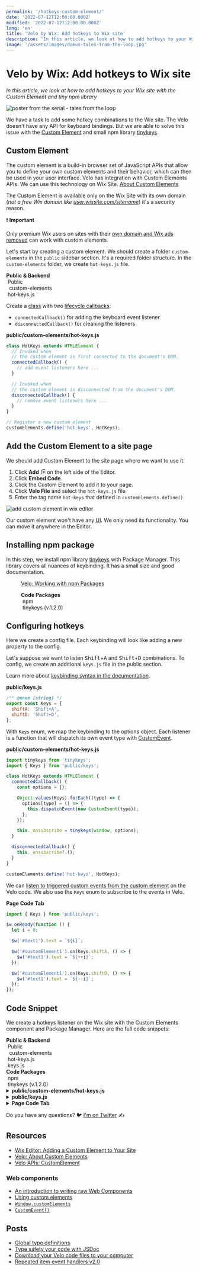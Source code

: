 ```yaml
---
permalink: '/hotkeys-custom-element/'
date: '2022-07-12T12:00:00.000Z'
modified: '2022-07-12T12:00:00.000Z'
lang: 'en'
title: 'Velo by Wix: Add hotkeys to Wix site'
description: 'In this article, we look at how to add hotkeys to your Wix site with the Custom Element and tiny npm library'
image: '/assets/images/domus-tales-from-the-loop.jpg'
---
```


# Velo by Wix: Add hotkeys to Wix site

*In this article, we look at how to add hotkeys to your Wix site with the Custom Element and tiny npm library*

![poster from the serial - tales from the loop](/assets/images/domus-tales-from-the-loop.jpg)

We have a task to add some hotkey combinations to the Wix site. The Velo doesn't have any API for keyboard bindings. But we are able to solve this issue with the [Custom Element](https://www.wix.com/velo/reference/$w/customelement) and small npm library [tinykeys](https://github.com/jamiebuilds/tinykeys).

## Custom Element

The custom element is a build-in browser set of JavaScript APIs that allow you to define your own custom elements and their behavior, which can then be used in your user interface. Velo has integration with Custom Elements APIs. We can use this technology on Wix Site. [About Custom Elements](https://dev.wix.com/docs/develop-websites/articles/wix-editor-elements/custom-elements/about-custom-elements)

The Custom Element is available only on the Wix Site with its own domain (*not a free Wix domain like [user.wixsite.com/sitename](https://shoonia.wixsite.com/blog)*) it's a security reason.

<aside>

❗ **Important**

Only premium Wix users on sites with their [own domain and Wix ads removed](https://manage.wix.com/account/domains) can work with custom elements.
</aside>

Let's start by creating a custom element. We should create a folder `custom-elements` in the `public` sidebar section. It's a required folder structure. In the `custom-elements` folder, we create `hot-keys.js` file.

<div class="filetree" role="img" aria-label="velo sidebar">
  <div class="filetree_tab filetree_row">
    <strong>Public & Backend</strong>
  </div>
  <div class="filetree_title filetree_row">
    <img src="/assets/images/i/open.svg" alt=""/>
    Public
  </div>
  <div class="filetree_tab">
    <div class="filetree_row">
      <img src="/assets/images/i/open.svg" alt=""/>
      <img src="/assets/images/i/folder.svg" alt=""/>
      custom-elements
    </div>
    <div class="filetree_tab filetree_row">
      <img src="/assets/images/i/js.svg" alt=""/>
      hot-keys.js
    </div>
  </div>
</div>

Create a [class](https://developer.mozilla.org/en-US/docs/Web/JavaScript/Reference/Statements/class) with two [lifecycle callbacks](https://developer.mozilla.org/en-US/docs/Web/Web_Components/Using_custom_elements#using_the_lifecycle_callbacks):

- `connectedCallback()` for adding the keyboard event listener
- `disconnectedCallback()` for cleaning the listeners

**public/custom-elements/hot-keys.js**

```js
class HotKeys extends HTMLElement {
  // Invoked when
  // the custom element is first connected to the document's DOM.
  connectedCallback() {
    // add event listeners here ...
  }

  // Invoked when
  // the custom element is disconnected from the document's DOM.
  disconnectedCallback() {
    // remove event listeners here ...
  }
}

// Register a new custom element
customElements.define('hot-keys', HotKeys);
```

## Add the Custom Element to a site page

We should add Custom Element to the site page where we want to use it.

1. Click **Add** <svg width="1em" height="1em"><path d="M9.5 1A7.5 7.5 0 0 1 17 8.5 7.5 7.5 0 0 1 9.5 16 7.5 7.5 0 0 1 2 8.5 7.5 7.5 0 0 1 9.5 1zm0 1A6.508 6.508 0 0 0 3 8.5C3 12.084 5.916 15 9.5 15S16 12.084 16 8.5 13.084 2 9.5 2zm.5 3v3h3v1h-3v3H9V9H6V8h3V5h1z"/></svg> on the left side of the Editor.
1. Click **Embed Code**.
1. Click the Custom Element to add it to your page.
1. Click **Velo File** and select the `hot-keys.js` file
1. Enter the tag name `hot-keys` that defined in `customElements.define()`

<img
  src="/assets/images/add-custom-element.jpg"
  alt="add custom element in wix editor"
  loading="lazy"
/>

Our custom element won't have any <abbr title="User interface">UI</abbr>. We only need its functionality. You can move it anywhere in the Editor.

## Installing npm package

In this step, we install npm library [tinykeys](https://github.com/jamiebuilds/tinykeys) with Package Manager. This library covers all nuances of keybinding. It has a small size and good documentation.

<figure>
  <figcaption>

  [Velo: Working with npm Packages](https://dev.wix.com/docs/develop-websites/articles/coding-with-velo/packages/working-with-npm-packages)
  </figcaption>
  <div class="filetree" role="img" aria-label="package manager sidebar">
    <div class="filetree_tab filetree_row">
      <strong>Code Packages</strong>
    </div>
    <div class="filetree_title filetree_row">
      <img src="/assets/images/i/open.svg" alt=""/>
      npm
    </div>
    <div class="filetree_tab filetree_row">
      <img src="/assets/images/i/npm.svg" alt=""/>
      tinykeys (v.1.2.0)
    </div>
  </div>
</figure>

## Configuring hotkeys

Here we create a config file. Each keybinding will look like adding a new property to the config.

Let's suppose we want to listen <span style="white-space:nowrap"><kbd>Shift</kbd>+<kbd>A</kbd></span> and <span style="white-space:nowrap"><kbd>Shift</kbd>+<kbd>D</kbd></span> combinations. To config, we create an additional `keys.js` file in the public section.

Learn more about [keybinding syntax in the documentation](https://github.com/jamiebuilds/tinykeys#keybinding-syntax).

**public/keys.js**

```js
/** @enum {string} */
export const Keys = {
  shiftA: 'Shift+A',
  shiftD: 'Shift+D',
};
```

With `Keys` enum, we map the keybinding to the options object. Each listener is a function that will dispatch its own event type with [CustomEvent](https://developer.mozilla.org/en-US/docs/Web/API/CustomEvent/CustomEvent).

**public/custom-elements/hot-keys.js**

```js
import tinykeys from 'tinykeys';
import { Keys } from 'public/keys';

class HotKeys extends HTMLElement {
  connectedCallback() {
    const options = {};

    Object.values(Keys).forEach((type) => {
      options[type] = () => {
        this.dispatchEvent(new CustomEvent(type));
      };
    });

    this._unsubscribe = tinykeys(window, options);
  }

  disconnectedCallback() {
    this._unsubscribe?.();
  }
}

customElements.define('hot-keys', HotKeys);
```

We can [listen to triggered custom events from the custom element](https://www.wix.com/velo/reference/$w/customelement/on) on the Velo code. We also use the `Keys` enum to subscribe to the events in Velo.

**Page Code Tab**

```js
import { Keys } from 'public/keys';

$w.onReady(function () {
  let i = 0;

  $w('#text1').text = `${i}`;

  $w('#customElement1').on(Keys.shiftA, () => {
    $w('#text1').text = `${++i}`;
  });

  $w('#customElement1').on(Keys.shiftD, () => {
    $w('#text1').text = `${--i}`;
  });
});
```

## Code Snippet

We create a hotkeys listener on the Wix site with the Custom Elements component and Package Manager. Here are the full code snippets:

<div class="filetree" role="img" aria-label="velo sidebar">
  <div class="filetree_tab filetree_row">
    <strong>Public & Backend</strong>
  </div>
  <div class="filetree_title filetree_row">
    <img src="/assets/images/i/open.svg" alt=""/>
    Public
  </div>
  <div class="filetree_tab">
    <div class="filetree_row">
      <img src="/assets/images/i/open.svg" alt=""/>
      <img src="/assets/images/i/folder.svg" alt=""/>
      custom-elements
    </div>
    <div class="filetree_tab filetree_row">
      <img src="/assets/images/i/js.svg" alt=""/>
      hot-keys.js
    </div>
  </div>
   <div class="filetree_tab filetree_row">
    <img src="/assets/images/i/js.svg" alt=""/>
    keys.js
  </div>
</div>
<div class="filetree" role="img" aria-label="package manager sidebar">
  <div class="filetree_tab filetree_row">
    <strong>Code Packages</strong>
  </div>
  <div class="filetree_title filetree_row">
    <img src="/assets/images/i/open.svg" alt=""/>
    npm
  </div>
  <div class="filetree_tab filetree_row">
    <img src="/assets/images/i/npm.svg" alt=""/>
    tinykeys (v.1.2.0)
  </div>
</div>
<details>
  <summary>
    <strong>public/custom-elements/hot-keys.js</strong>
  </summary>

```js
import tinykeys from 'tinykeys';
import { Keys } from 'public/keys';

class HotKeys extends HTMLElement {
  connectedCallback() {
    const options = {};

    Object.values(Keys).forEach((type) => {
      options[type] = () => {
        this.dispatchEvent(new CustomEvent(type));
      };
    });

    this._unsubscribe = tinykeys(window, options);
  }

  disconnectedCallback() {
    this._unsubscribe?.();
  }
}

customElements.define('hot-keys', HotKeys);
```
</details>
<details>
  <summary>
    <strong>public/keys.js</strong>
  </summary>

```js
/** @enum {string} */
export const Keys = {
  shiftA: 'Shift+A',
  shiftD: 'Shift+D',
};
```
</details>
<details>
  <summary>
    <strong>Page Code Tab</strong>
  </summary>

```js
import { Keys } from 'public/keys';

$w.onReady(function () {
  let i = 0;

  $w('#text1').text = `${i}`;

  $w('#customElement1').on(Keys.shiftA, () => {
    $w('#text1').text = `${++i}`;
  });

  $w('#customElement1').on(Keys.shiftD, () => {
    $w('#text1').text = `${--i}`;
  });
});
```
</details>

Do you have any questions? 🐦 [I'm on Twitter](https://x.com/_shoonia) ✍️

## Resources

- [Wix Editor: Adding a Custom Element to Your Site](https://support.wix.com/en/article/wix-editor-adding-a-custom-element-to-your-site#adding-the-custom-element)
- [Velo: About Custom Elements](https://dev.wix.com/docs/develop-websites/articles/wix-editor-elements/custom-elements/about-custom-elements)
- [Velo APIs: CustomElement](https://www.wix.com/velo/reference/$w/customelement)

### Web components

- [An introduction to writing raw Web Components](https://github.com/thepassle/webcomponents-from-zero-to-hero/tree/master/part-one)
- [Using custom elements](https://developer.mozilla.org/en-US/docs/Web/Web_Components/Using_custom_elements)
- [`Window.customElements`](https://developer.mozilla.org/en-US/docs/Web/API/Window/customElements)
- [`CustomEvent()`](https://developer.mozilla.org/en-US/docs/Web/API/CustomEvent/CustomEvent)

## Posts

- [Global type definitions](/global-type-definitions-in-velo/)
- [Type safety your code with JSDoc](/type-safety-your-code-with-jsdoc/)
- [Download your Velo code files to your computer](/velo-filesystem-chrome-extension/)
- [Repeated item event handlers v2.0](/repeated-item-event-handlers-v2/)

